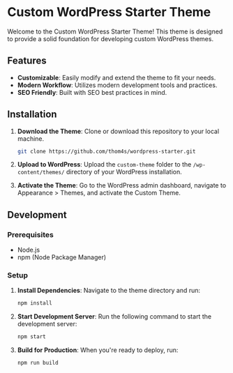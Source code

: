 # Custom WordPress Starter Theme

Welcome to the Custom WordPress Starter Theme! This theme is designed to provide a solid foundation for developing custom WordPress themes.

## Features

- **Customizable**: Easily modify and extend the theme to fit your needs.
- **Modern Workflow**: Utilizes modern development tools and practices.
- **SEO Friendly**: Built with SEO best practices in mind.

## Installation

1. **Download the Theme**: Clone or download this repository to your local machine.
    ```bash
    git clone https://github.com/thom4s/wordpress-starter.git
    ```

2. **Upload to WordPress**: Upload the `custom-theme` folder to the `/wp-content/themes/` directory of your WordPress installation.

3. **Activate the Theme**: Go to the WordPress admin dashboard, navigate to Appearance > Themes, and activate the Custom Theme.

## Development

### Prerequisites

- Node.js
- npm (Node Package Manager)

### Setup

1. **Install Dependencies**: Navigate to the theme directory and run:
    ```bash
    npm install
    ```

2. **Start Development Server**: Run the following command to start the development server:
    ```bash
    npm start
    ```

3. **Build for Production**: When you're ready to deploy, run:
    ```bash
    npm run build
    ```